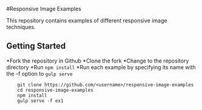 #Responsive Image Examples

This repository contains examples of different responsive image techniques.

## Getting Started

*Fork the repository in Github
*Clone the fork
*Change to the repository directory
*Run `npm install`
*Run each example by specifying its name with the -f option to `gulp serve`

        git clone https://github.com/<username>/responsive-image-examples
        cd responsive-image-examples
        npm install
        gulp serve -f ex1
